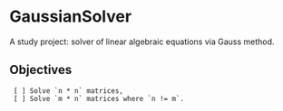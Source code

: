 # GaussianSolver
A study project: solver of linear algebraic equations via Gauss method.

## Objectives

```
 [ ] Solve `n * n` matrices,
 [ ] Solve `m * n` matrices where `n != m`.
```
